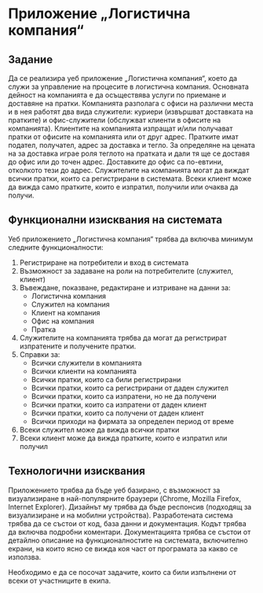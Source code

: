 # Приложение „Логистична компания“

## Задание
Да се реализира уеб приложение „Логистична компания“, което да служи за управление на процесите в логистична компания. Основната дейност на компанията е да осъществява услуги по приемане и доставяне на пратки. Компанията разполага с офиси на различни места и в нея работят два вида служители: куриери (извършват доставката на пратките) и офис-служители (обслужват клиенти в офисите на компанията). Клиентите на компанията изпращат и/или получават пратки от офисите на компанията или от друг адрес. Пратките имат подател, получател, адрес за доставка и тегло. За определяне на цената на за доставка играе роля теглото на пратката и дали тя ще се доставя до офис или до точен адрес. Доставките до офис са по-евтини, отколкото тези до адрес. Служителите на компанията могат да виждат всички пратки, които са регистрирани в системата. Всеки клиент може да вижда само пратките, които е изпратил, получили или очаква да получи.

## Функционални изисквания на системата

Уеб приложението „Логистична компания“ трябва да включва минимум следните
функционалности:
1. Регистриране на потребители и вход в системата
1. Възможност за задаване на роли на потребителите (служител, клиент)
1. Въвеждане, показване, редактиране и изтриване на данни за:
     - Логистична компания
     - Служител на компания
     - Клиент на компания
     - Офис на компания
     - Пратка
1. Служителите на компанията трябва да могат да регистрират изпратените и получените
пратки.
1. Справки за:
     - Всички служители в компанията
     - Всички клиенти на компанията
     - Всички пратки, които са били регистрирани
     - Всички пратки, които са регистрирани от даден служител
     - Всички пратки, които са изпратени, но не да получени
     - Всички пратки, които са изпратени от даден клиент
     - Всички пратки, които са получени от даден клиент
     - Всички приходи на фирмата за определен период от време
1. Всеки служител може да вижда всички пратки
1. Всеки клиент може да вижда пратките, които е изпратил или получил

## Технологични изисквания
Приложението трябва да бъде уеб базирано, с възможност за визуализиране в най-популярните браузери (Chrome, Mozilla Firefox, Internet Explorer). Дизайнът му трябва да бъде респонсив (подходящ за визуализиране и на мобилни устройства). Разработената система трябва да се състои от код, база данни и документация. Кодът трябва да включва подробни коментари. Документацията трябва се състои от детайлно описание на функционалностите на системата, включително екрани, на които ясно се вижда коя част от програмата за какво се използва. 

Необходимо е да се посочат задачите, които са били изпълнени от всеки от участниците в
екипа.
